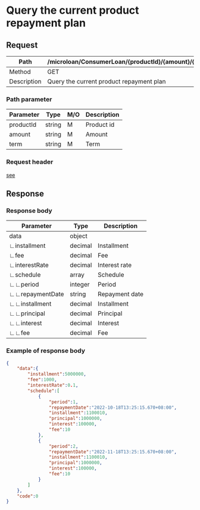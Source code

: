 # Query the current product repayment plan

## Request

| Path        | /microloan/ConsumerLoan/{productId}/{amount}/{term}/calculate |
| ----------- | ------------------------------------------------------------ |
| Method      | GET                                                          |
| Description | Query the current product repayment plan                     |

### Path parameter

| Parameter | Type   | M/O  | Description |
| --------- | ------ | ---- | ----------- |
| productId | string | M    | Product id  |
| amount    | string | M    | Amount      |
| term      | string | M    | Term        |

### Request header

[see](../../header.md)

## Response

### Response body

| Parameter       | Type    | Description    |
| --------------- | ------- | -------------- |
| data            | object  |                |
| ∟installment    | decimal | Installment    |
| ∟fee            | decimal | Fee            |
| ∟interestRate   | decimal | Interest rate  |
| ∟schedule       | array   | Schedule       |
| ∟∟period        | integer | Period         |
| ∟∟repaymentDate | string  | Repayment date |
| ∟∟installment   | decimal | Installment    |
| ∟∟principal     | decimal | Principal      |
| ∟∟interest      | decimal | Interest       |
| ∟∟fee           | decimal | Fee            |

### Example of response body

```json
{
    "data":{
        "installment":5000000,
        "fee":1000,
        "interestRate":0.1,
        "schedule":[
            {
                "period":1,
                "repaymentDate":"2022-10-18T13:25:15.670+08:00",
                "installment":1100010,
                "principal":1000000,
                "interest":100000,
                "fee":10
            },
            {
                "period":2,
                "repaymentDate":"2022-11-18T13:25:15.670+08:00",
                "installment":1100010,
                "principal":1000000,
                "interest":100000,
                "fee":10
            }
        ]
    },
    "code":0
}
```
